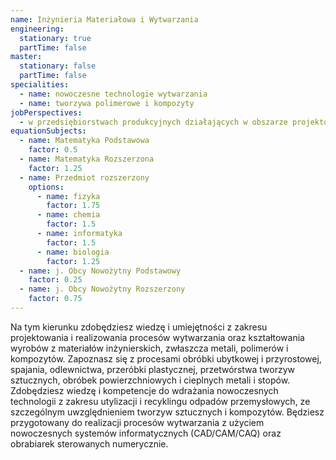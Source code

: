 ```yaml
---
name: Inżynieria Materiałowa i Wytwarzania
engineering:
  stationary: true
  partTime: false
master:
  stationary: false
  partTime: false
specialities:
  - name: nowoczesne technologie wytwarzania
  - name: tworzywa polimerowe i kompozyty
jobPerspectives:
  - w przedsiębiorstwach produkcyjnych działających w obszarze projektowania, wytwarzania i eksploatacji detali z różnorodnych materiałów inżynierskich
equationSubjects:
  - name: Matematyka Podstawowa
    factor: 0.5
  - name: Matematyka Rozszerzona
    factor: 1.25
  - name: Przedmiot rozszerzony
    options:
      - name: fizyka
        factor: 1.75
      - name: chemia
        factor: 1.5
      - name: informatyka
        factor: 1.5
      - name: biologia
        factor: 1.25
  - name: j. Obcy Nowożytny Podstawowy
    factor: 0.25
  - name: j. Obcy Nowożytny Rozszerzony
    factor: 0.75
---
```


Na tym kierunku zdobędziesz wiedzę i umiejętności z zakresu projektowania i realizowania procesów wytwarzania oraz kształtowania wyrobów z materiałów inżynierskich, zwłaszcza metali, polimerów i kompozytów. Zapoznasz się z procesami obróbki ubytkowej i przyrostowej, spajania, odlewnictwa, przeróbki plastycznej, przetwórstwa tworzyw sztucznych, obróbek powierzchniowych i cieplnych metali i stopów. Zdobędziesz wiedzę i kompetencje do wdrażania nowoczesnych technologii z zakresu utylizacji i recyklingu odpadów przemysłowych, ze szczególnym uwzględnieniem tworzyw sztucznych i kompozytów. Będziesz przygotowany do realizacji procesów wytwarzania z użyciem nowoczesnych systemów informatycznych (CAD/CAM/CAQ) oraz obrabiarek sterowanych numerycznie.
